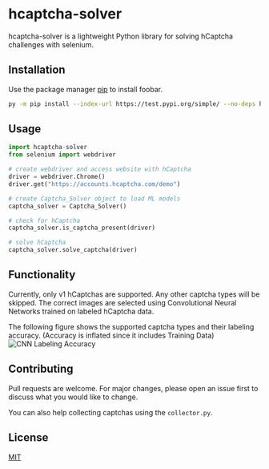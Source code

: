 # hcaptcha-solver

hcaptcha-solver is a lightweight Python library for solving hCaptcha challenges with selenium.

## Installation

Use the package manager [pip](https://pip.pypa.io/en/stable/) to install foobar.

```bash
py -m pip install --index-url https://test.pypi.org/simple/ --no-deps hcaptcha-solver
```

## Usage

```python
import hcaptcha-solver
from selenium import webdriver

# create webdriver and access website with hCaptcha
driver = webdriver.Chrome()
driver.get("https://accounts.hcaptcha.com/demo")

# create Captcha_Solver object to load ML models
captcha_solver = Captcha_Solver()

# check for hCaptcha
captcha_solver.is_captcha_present(driver)

# solve hCaptcha
captcha_solver.solve_captcha(driver)

```

## Functionality

Currently, only v1 hCaptchas are supported. Any other captcha types will be skipped.
The correct images are selected using Convolutional Neural Networks trained on labeled hCaptcha data.

The following figure shows the supported captcha types and their labeling accuracy. (Accuracy is inflated since it includes Training Data)
![CNN Labeling Accuracy](b36d5ac1-15ef-4ab9-af23-40c7113cfcc8.png)

## Contributing

Pull requests are welcome. For major changes, please open an issue first
to discuss what you would like to change.

You can also help collecting captchas using the `collector.py`.


## License

[MIT](https://choosealicense.com/licenses/mit/)
